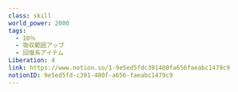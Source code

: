 ```yaml
---
class: skill
world_power: 2000
tags:
  - 10％
  - 吸収範囲アップ
  - 回復系アイテム
Liberation: 4
link: https://www.notion.so/1-9e5ed5fdc391480fa656faeabc1479c9
notionID: 9e5ed5fd-c391-480f-a656-faeabc1479c9
---
```

